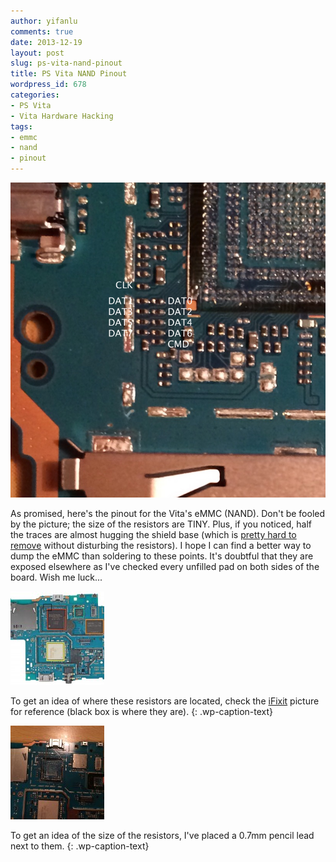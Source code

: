 ```yaml
---
author: yifanlu
comments: true
date: 2013-12-19
layout: post
slug: ps-vita-nand-pinout
title: PS Vita NAND Pinout
wordpress_id: 678
categories:
- PS Vita
- Vita Hardware Hacking
tags:
- emmc
- nand
- pinout
---
```


[![Vita NAND Pinout](/images/2013/12/vita_nand_pinout.jpg)](/images/2013/12/vita_nand_pinout.jpg)

As promised, here's the pinout for the Vita's eMMC (NAND). Don't be fooled by the picture; the size of the resistors are TINY. Plus, if you noticed, half the traces are almost hugging the shield base (which is [pretty hard to remove](/2013/12/18/removing-the-cpu-and-nand-from-psvita/) without disturbing the resistors). I hope I can find a better way to dump the eMMC than soldering to these points. It's doubtful that they are exposed elsewhere as I've checked every unfilled pad on both sides of the board. Wish me luck...




[![To get an idea of where these resistors are located, check the iFixit picture for reference (black box is where they are).](/images/2013/12/ifixit-150x150.jpg)](/images/2013/12/ifixit.jpg)

To get an idea of where these resistors are located, check the [iFixit](http://www.ifixit.com/Teardown/PlayStation+Vita+Teardown/7872) picture for reference (black box is where they are).
{: .wp-caption-text}



[![Comparsion](/images/2013/12/IMG_0550-150x150.jpg)](/images/2013/12/IMG_0550.jpg)

To get an idea of the size of the resistors, I've placed a 0.7mm pencil lead next to them.
{: .wp-caption-text}





